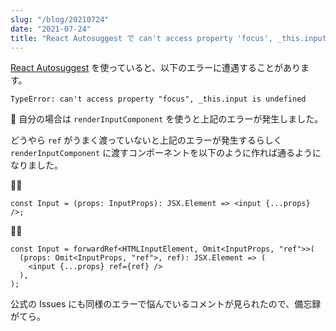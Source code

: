 ```yaml
---
slug: "/blog/20210724"
date: "2021-07-24"
title: "React Autosuggest で can't access property 'focus', _this.input is undefined に遭遇したときの対処法"
---
```


[React Autosuggest](https://github.com/moroshko/react-autosuggest) を使っていると、以下のエラーに遭遇することがあります。

`TypeError: can't access property "focus", _this.input is undefined`

 自分の場合は `renderInputComponent` を使うと上記のエラーが発生しました。

どうやら `ref` がうまく渡っていないと上記のエラーが発生するらしく `renderInputComponent` に渡すコンポーネントを以下のように作れば通るようになりました。

🙅‍♂️

```tsx
const Input = (props: InputProps): JSX.Element => <input {...props} />;
```

🙆‍♂️

```tsx
const Input = forwardRef<HTMLInputElement, Omit<InputProps, "ref">>(
  (props: Omit<InputProps, "ref">, ref): JSX.Element => (
    <input {...props} ref={ref} />
  ),
);
```

公式の Issues にも同様のエラーで悩んでいるコメントが見られたので、備忘録がてら。
